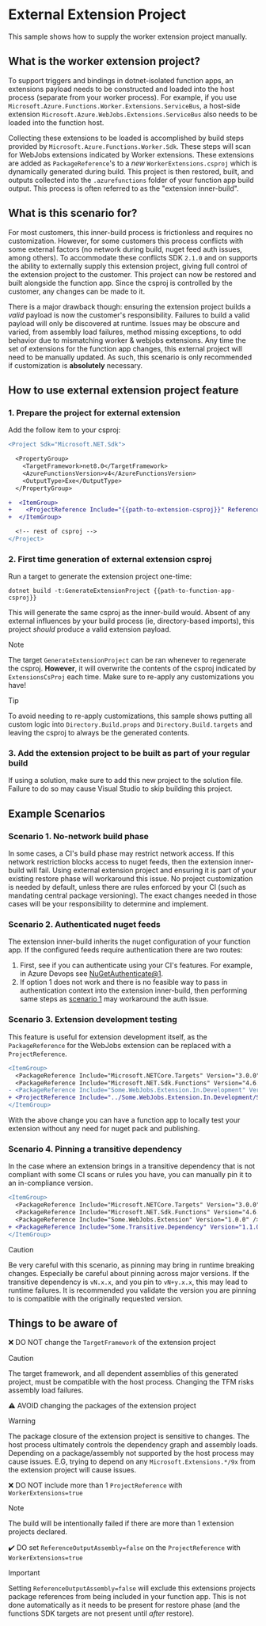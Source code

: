 # External Extension Project

This sample shows how to supply the worker extension project manually.

## What is the worker extension project?

To support triggers and bindings in dotnet-isolated function apps, an extensions payload needs to be constructed and loaded into the host process (separate from your worker process). For example, if you use `Microsoft.Azure.Functions.Worker.Extensions.ServiceBus`, a host-side extension `Microsoft.Azure.WebJobs.Extensions.ServiceBus` also needs to be loaded into the function host.

Collecting these extensions to be loaded is accomplished by build steps provided by `Microsoft.Azure.Functions.Worker.Sdk`. These steps will scan for WebJobs extensions indicated by Worker extensions. These extensions are added as `PackageReference`'s to a _new_ `WorkerExtensions.csproj` which is dynamically generated during build. This project is then restored, built, and outputs collected into the `.azurefunctions` folder of your function app build output. This process is often referred to as the "extension inner-build".

## What is this scenario for?

For most customers, this inner-build process is frictionless and requires no customization. However, for some customers this process conflicts with some external factors (no network during build, nuget feed auth issues, among others). To accommodate these conflicts SDK `2.1.0` and on supports the ability to externally supply this extension project, giving full control of the extension project to the customer. This project can now be restored and built alongside the function app. Since the csproj is controlled by the customer, any changes can be made to it.

There is a major drawback though: ensuring the extension project builds a *valid* payload is now the customer's responsibility. Failures to build a valid payload will only be discovered at runtime. Issues may be obscure and varied, from assembly load failures, method missing exceptions, to odd behavior due to mismatching worker & webjobs extensions. Any time the set of extensions for the function app changes, this external project will need to be manually updated. As such, this scenario is only recommended if customization is **absolutely** necessary.

## How to use external extension project feature

### 1. Prepare the project for external extension
Add the follow item to your csproj:

``` diff
<Project Sdk="Microsoft.NET.Sdk">

  <PropertyGroup>
    <TargetFramework>net8.0</TargetFramework>
    <AzureFunctionsVersion>v4</AzureFunctionsVersion>
    <OutputType>Exe</OutputType>
  </PropertyGroup>

+  <ItemGroup>
+    <ProjectReference Include="{{path-to-extension-csproj}}" ReferenceOutputAssembly="false" WorkerExtensions="true" />
+  </ItemGroup>

  <!-- rest of csproj -->
</Project>
```

### 2. First time generation of external extension csproj

Run a target to generate the extension project one-time:

``` shell
dotnet build -t:GenerateExtensionProject {{path-to-function-app-csproj}}
```

This will generate the same csproj as the inner-build would. Absent of any external influences by your build process (ie, directory-based imports), this project _should_ produce a valid extension payload.

> [!NOTE]
> The target `GenerateExtensionProject` can be ran whenever to regenerate the csproj. **However**, it will overwrite the contents of the csproj indicated by `ExtensionsCsProj` each time. Make sure to re-apply any customizations you have!

> [!TIP]
> To avoid needing to re-apply customizations, this sample shows putting all custom logic into `Directory.Build.props` and `Directory.Build.targets` and leaving the csproj to always be the generated contents.

### 3. Add the extension project to be built as part of your regular build

If using a solution, make sure to add this new project to the solution file. Failure to do so may cause Visual Studio to skip building this project.

## Example Scenarios

### Scenario 1. No-network build phase

In some cases, a CI's build phase may restrict network access. If this network restriction blocks access to nuget feeds, then the extension inner-build will fail. Using external extension project and ensuring it is part of your existing restore phase will workaround this issue. No project customization is needed by default, unless there are rules enforced by your CI (such as mandating central package versioning). The exact changes needed in those cases will be your responsibility to determine and implement.

### Scenario 2. Authenticated nuget feeds

The extension inner-build inherits the nuget configuration of your function app. If the configured feeds require authentication there are two routes:

1. First, see if you can authenticate using your CI's features. For example, in Azure Devops see [NuGetAuthenticate@1](https://learn.microsoft.com/azure/devops/pipelines/tasks/reference/nuget-authenticate-v1?view=azure-pipelines).
2. If option 1 does not work and there is no feasible way to pass in authentication context into the extension inner-build, then performing same steps as [scenario 1](#scenario-1-no-network-build-phase) may workaround the auth issue.

### Scenario 3. Extension development testing

This feature is useful for extension development itself, as the `PackageReference` for the WebJobs extension can be replaced with a `ProjectReference`.

``` diff
<ItemGroup>
  <PackageReference Include="Microsoft.NETCore.Targets" Version="3.0.0" PrivateAssets="all" />
  <PackageReference Include="Microsoft.NET.Sdk.Functions" Version="4.6.0" />
- <PackageReference Include="Some.WebJobs.Extension.In.Development" Version="1.0.0" />
+ <ProjectReference Include="../Some.WebJobs.Extension.In.Development/Some.WebJobs.Extension.In.Development.csproj" />
</ItemGroup>
```

With the above change you can have a function app to locally test your extension without any need for nuget pack and publishing.

### Scenario 4. Pinning a transitive dependency

In the case where an extension brings in a transitive dependency that is not compliant with some CI scans or rules you have, you can manually pin it to an in-compliance version.

``` diff
<ItemGroup>
  <PackageReference Include="Microsoft.NETCore.Targets" Version="3.0.0" PrivateAssets="all" />
  <PackageReference Include="Microsoft.NET.Sdk.Functions" Version="4.6.0" />
  <PackageReference Include="Some.WebJobs.Extension" Version="1.0.0" />
+ <PackageReference Include="Some.Transitive.Dependency" Version="1.1.0" />
</ItemGroup>
```

> [!CAUTION]
> Be very careful with this scenario, as pinning may bring in runtime breaking changes. Especially be careful about pinning across major versions. If the transitive dependency is `vN.x.x`, and you pin to `vN+y.x.x`, this may lead to runtime failures. It is recommended you validate the version you are pinning to is compatible with the originally requested version.

## Things to be aware of

❌ DO NOT change the `TargetFramework` of the extension project

> [!CAUTION]
> The target framework, and all dependent assemblies of this generated project, must be compatible with the host process. Changing the TFM risks assembly load failures.

⚠️ AVOID changing the packages of the extension project

> [!WARNING]
> The package closure of the extension project is sensitive to changes. The host process ultimately controls the dependency graph and assembly loads. Depending on a package/assembly not supported by the host process may cause issues. E.G, trying to depend on any `Microsoft.Extensions.*/9x` from the extension project will cause issues.

❌ DO NOT include more than 1 `ProjectReference` with `WorkerExtensions=true`

> [!NOTE]
> The build will be intentionally failed if there are more than 1 extension projects declared.

✔️ DO set `ReferenceOutputAssembly=false` on the `ProjectReference` with `WorkerExtensions=true`

> [!IMPORTANT]
> Setting `ReferenceOutputAssembly=false` will exclude this extensions projects package references from being included in your function app. This is not done automatically as it needs to be present for restore phase (and the functions SDK targets are not present until _after_ restore).

